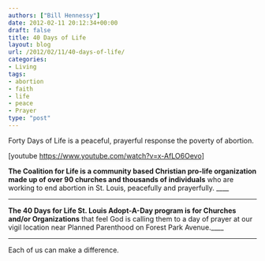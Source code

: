 ```yaml
---
authors: ["Bill Hennessy"]
date: 2012-02-11 20:12:34+00:00
draft: false
title: 40 Days of Life
layout: blog
url: /2012/02/11/40-days-of-life/
categories:
- Living
tags:
- abortion
- faith
- life
- peace
- Prayer
type: "post"
---
```


Forty Days of Life is a peaceful, prayerful response the poverty of abortion. 

[youtube https://www.youtube.com/watch?v=x-AfLO6Oevo]

**The Coalition for Life is a community based Christian pro-life organization made up of over 90 churches and thousands of individuals** who are working to end abortion in St. Louis, peacefully and prayerfully. ____

____

**The 40 Days for Life St. Louis Adopt-A-Day program is for Churches and/or Organizations** that feel God is calling them to a day of prayer at our vigil location near Planned Parenthood on Forest Park Avenue.____

____

Each of us can make a difference.
